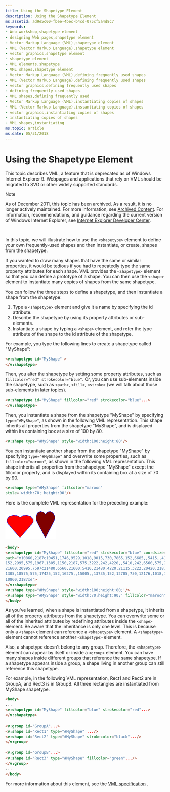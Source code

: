 ```yaml
---
title: Using the Shapetype Element
description: Using the Shapetype Element
ms.assetid: ad9e5c00-fbee-4bec-b4cd-075cf5a4d8c7
keywords:
- Web workshop,shapetype element
- designing Web pages,shapetype element
- Vector Markup Language (VML),shapetype element
- VML (Vector Markup Language),shapetype element
- vector graphics,shapetype element
- shapetype element
- VML elements,shapetype
- VML shapes,shapetype element
- Vector Markup Language (VML),defining frequently used shapes
- VML (Vector Markup Language),defining frequently used shapes
- vector graphics,defining frequently used shapes
- defining frequently used shapes
- VML shapes,defining frequently used
- Vector Markup Language (VML),instantiating copies of shapes
- VML (Vector Markup Language),instantiating copies of shapes
- vector graphics,instantiating copies of shapes
- instantiating copies of shapes
- VML shapes,instantiating
ms.topic: article
ms.date: 05/31/2018
---
```


# Using the Shapetype Element

This topic describes VML, a feature that is deprecated as of Windows Internet Explorer 9. Webpages and applications that rely on VML should be migrated to SVG or other widely supported standards.

> [!Note]  
> As of December 2011, this topic has been archived. As a result, it is no longer actively maintained. For more information, see [Archived Content](https://docs.microsoft.com/previous-versions/windows/internet-explorer/ie-developer/). For information, recommendations, and guidance regarding the current version of Windows Internet Explorer, see [Internet Explorer Developer Center](https://msdn.microsoft.com/ie/).

 

In this topic, we will illustrate how to use the `<shapetype>` element to define your own frequently-used shapes and then instantiate, or create, shapes from the shapetype.

If you wanted to draw many shapes that have the same or similar properties, it would be tedious if you had to repeatedly type the same property attributes for each shape. VML provides the `<shapetype>` element so that you can define a prototype of a shape. You can then use the `<shape>` element to instantiate many copies of shapes from the same shapetype.

You can follow the three steps to define a shapetype, and then instantiate a shape from the shapetype:

1.  Type a `<shapetype>` element and give it a name by specifying the id attribute.
2.  Describe the shapetype by using its property attributes or sub-elements.
3.  Instantiate a shape by typing a `<shape>` element, and refer the type attribute of the shape to the id attribute of the shapetype.

For example, you type the following lines to create a shapetype called "MyShape":


```HTML
<v:shapetype id="MyShape" >
</v:shapetype>
```



Then, you alter the shapetype by setting some property attributes, such as `fillcolor="red" strokecolor="blue"`. Or, you can use sub-elements inside the shapetype, such as `<path>`, `<fill>`, `<stroke>` (we will talk about those sub-elements in later topics).


```HTML
<v:shapetype id="MyShape" fillcolor="red" strokecolor="blue"...>
</v:shapetype>
```



Then, you instantiate a shape from the shapetype "MyShape" by specifying `type="#MyShape"`, as shown in the following VML representation. This shape inherits all properties from the shapetype "MyShape", and is displayed within its containing box at a size of 100 by 80.


```HTML
<v:shape type="#MyShape" style='width:100;height:80'/>
```



You can instantiate another shape from the shapetype "MyShape" by specifying `type="#MyShape"` and overwrite some properties, such as `fillcolor="maroon"`, as shown in the following VML representation. This shape inherits all properties from the shapetype "MyShape" except the fillcolor property, and is displayed within its containing box at a size of 70 by 90.


```HTML
<v:shape type="#MyShape" fillcolor="maroon"
style='width:70; height:90'/>
```



Here is the complete VML representation for the preceding example:

![type1\-1.gif (477 bytes)](images/type1-1.gif)![type1\-2.gif (471 bytes)](images/type1-2.gif)


```HTML
<body>
<v:shapetype id="MyShape" fillcolor="red" strokecolor="blue" coordsize="21600,21600"
path="m10860,2187c10451,1746,9529,1018,9015,730,7865,152,6685,,5415,,4175,
152,2995,575,1967,1305,1150,2187,575,3222,242,4220,,5410,242,6560,575,7597l10860,
21600,20995,7597c21480,6560,21600,5410,21480,4220,21115,3222,20420,2187,19632,
1305,18575,575,17425,152,16275,,15005,,13735,152,12705,730,12176,1018,11254,1746,
10860,2187xe">
</v:shapetype>
<v:shape type="#MyShape" style='width:100;height:80;'/>
<v:shape type="#MyShape" style='width:70;height:90;' fillcolor="maroon"/>
</body>
```





As you've learned, when a shape is instantiated from a shapetype, it inherits all of the property attributes from the shapetype. You can overwrite some or all of the inherited attributes by redefining attributes inside the `<shape>` element. Be aware that the inheritance is only one level. This is because only a `<shape>` element can reference a `<shapetype>` element. A `<shapetype>` element cannot reference another `<shapetype>` element.

Also, a shapetype doesn't belong to any group. Therefore, the `<shapetype>` element can appear by itself or inside a `<group>` element. You can have many shapes inside different groups that reference the same shapetype. If a shapetype appears inside a group, a shape living in another group can still reference this shapetype.

For example, in the following VML representation, Rect1 and Rect2 are in GroupA, and Rect3 is in GroupB. All three rectangles are instantiated from MyShape shapetype.


```HTML
<body>
...
<v:shapetype id="MyShape" fillcolor="blue" strokecolor="red"...>
</v:shapetype>

<v:group id="GroupA"...>
<v:shape id="Rect1" type="#MyShape" .../>
<v:shape id="Rect2" type="#MyShape" strokecolor="black".../>
</v:group>

<v:group id="GroupB"...>
<v:shape id="Rect3" type="#MyShape" fillcolor="green".../>
</v:group>
...
</body>
```



For more information about this element, see the [VML specification](https://www.w3.org/TR/NOTE-VML#-toc416858387) .

 

 





